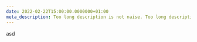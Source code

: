 ```yaml
---
date: 2022-02-22T15:00:00.0000000+01:00
meta_description: Too long description is not naise. Too long description is not naise. Too long description is not naise. Too long description is not naise. Too long description is not naise. Too long description is not naise. Too long description is not naise. Too long description is not naise. Too long description is not naise. Too long description is not naise. Too long description is not naise.
---
```


asd